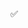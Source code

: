 <!-- todo: 1- configure banner btns with isLarge paddings --> ✅
<!-- todo: 2- create Blog card-->
<!-- todo: 3- create Blog section with Responsive -->
<!-- todo: 4- Create Footer with Responsive -->
